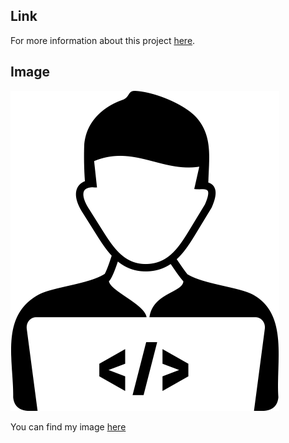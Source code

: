 ## Link
For more information about this project [here](https://github.com/drmskrblt).


## Image
![github-git](programmer-icon.png)

You can find my image [here](programmer-icon.png)
